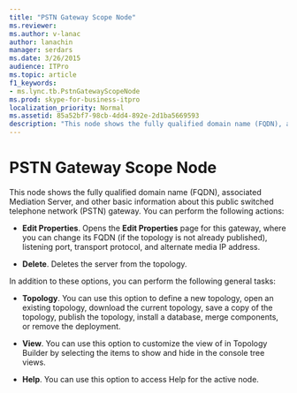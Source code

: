 ```yaml
---
title: "PSTN Gateway Scope Node"
ms.reviewer: 
ms.author: v-lanac
author: lanachin
manager: serdars
ms.date: 3/26/2015
audience: ITPro
ms.topic: article
f1_keywords:
- ms.lync.tb.PstnGatewayScopeNode
ms.prod: skype-for-business-itpro
localization_priority: Normal
ms.assetid: 85a52bf7-98cb-4dd4-892e-2d1ba5669593
description: "This node shows the fully qualified domain name (FQDN), associated Mediation Server, and other basic information about this public switched telephone network (PSTN) gateway. You can perform the following actions:"
---
```


# PSTN Gateway Scope Node
 
This node shows the fully qualified domain name (FQDN), associated Mediation Server, and other basic information about this public switched telephone network (PSTN) gateway. You can perform the following actions:
  
- **Edit Properties**. Opens the **Edit Properties** page for this gateway, where you can change its FQDN (if the topology is not already published), listening port, transport protocol, and alternate media IP address.
    
- **Delete**. Deletes the server from the topology.
    
In addition to these options, you can perform the following general tasks:
  
- **Topology**. You can use this option to define a new topology, open an existing topology, download the current topology, save a copy of the topology, publish the topology, install a database, merge components, or remove the deployment.
    
- **View**. You can use this option to customize the view of in Topology Builder by selecting the items to show and hide in the console tree views.
    
- **Help**. You can use this option to access Help for the active node.
    

